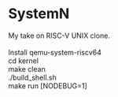 # SystemN
My take on RISC-V UNIX clone.<br />
<br />
Install qemu-system-riscv64<br />
cd kernel<br />
make clean<br />
./build_shell.sh<br />
make run [NODEBUG=1]<br />
